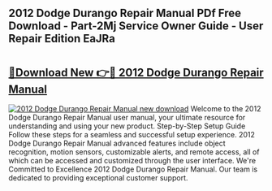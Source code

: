 ## 2012 Dodge Durango Repair Manual PDf Free Download - Part-2Mj Service Owner Guide - User Repair Edition EaJRa

# <h2><a href="http://bc15604.oget.top/?id=2012+Dodge+Durango+Repair+Manual">🔗Download New 👉🔴 2012 Dodge Durango Repair Manual</a></h2>

[![2012 Dodge Durango Repair Manual new download](https://i.imgur.com/5g1atiW.png)](http://bc15604.oget.top/?id=2012+Dodge+Durango+Repair+Manual)
Welcome to the 2012 Dodge Durango Repair Manual user manual, your ultimate resource for understanding and using your new product. Step-by-Step Setup Guide Follow these steps for a seamless and successful setup experience. 2012 Dodge Durango Repair Manual advanced features include object recognition, motion sensors, customizable alerts, and remote access, all of which can be accessed and customized through the user interface. We're Committed to Excellence 2012 Dodge Durango Repair Manual. Our team is dedicated to providing exceptional customer support.
